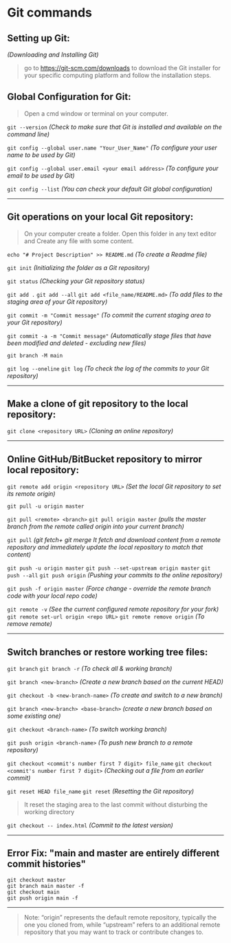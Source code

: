 # Git commands

## Setting up Git:
_(Downloading and Installing Git)_

>go to https://git-scm.com/downloads to download the Git installer for your specific computing platform and follow the installation steps.

## Global Configuration for Git:
>Open a cmd window or terminal on your computer.

`git --version` _(Check to make sure that Git is installed and available on the command line)_

`git config --global user.name "Your_User_Name"` _(To configure your user name to be used by Git)_

`git config --global user.email <your email address>` _(To configure your email to be used by Git)_

`git config --list` _(You can check your default Git global configuration)_
***

## Git operations on your local Git repository:
>On your computer create a folder. Open this folder in any text editor and Create any file with some content.

`echo "# Project Description" >> README.md` _(To create a Readme file)_

`git init` _(Initializing the folder as a Git repository)_

`git status` _(Checking your Git repository status)_

`git add .`
`git add --all`
`git add <file_name/README.md>` _(To add files to the staging area of your Git repository)_

`git commit -m "Commit message"` _(To commit the current staging area to your Git repository)_

`git commit -a -m "Commit message"` _(Automatically stage files that have been modified and deleted - excluding new files)_

`git branch -M main` 

`git log --oneline`
`git log` _(To check the log of the commits to your Git repository)_
***

## Make a clone of git repository to the local repository:
`git clone <repository URL>` _(Cloning an online repository)_
***

## Online GitHub/BitBucket repository to mirror local repository:
`git remote add origin <repository URL>` _(Set the local Git repository to set its remote origin)_

`git pull -u origin master`

`git pull <remote> <branch>` `git pull origin master` _(pulls the master branch from the remote called origin into your current branch)_

`git pull` _(git fetch+ git merge It fetch and download content from a remote repository and immediately update the local repository to match that content)_

`git push -u origin master` `git push --set-upstream origin master`
`git push --all`
`git push origin` _(Pushing your commits to the online repository)_

`git push -f origin master` _(Force change - override the remote branch code with your local repo code)_

`git remote -v` _(See the current configured remote repository for your fork)_
`git remote set-url origin <repo URL>`
`git remote remove origin` _(To remove remote)_
***

## Switch branches or restore working tree files:
`git branch` `git branch -r` _(To check all & working branch)_

`git branch <new-branch>` _(Create a new branch based on the current HEAD)_

`git checkout -b <new-branch-name>` _(To create and switch to a new branch)_

`git branch <new-branch> <base-branch>` _(create a new branch based on some existing one)_

`git checkout <branch-name>` _(To switch working branch)_

`git push origin <branch-name>` _(To push new branch to a remote repository)_

`git checkout <commit's number first 7 digit> file_name`
`git checkout <commit's number first 7 digit>` _(Checking out a file from an earlier commit)_

`git reset HEAD file_name`
`git reset` _(Resetting the Git repository)_
 >It reset the staging area to the last commit without disturbing the working directory

`git checkout -- index.html` _(Commit to the latest version)_
***

## Error Fix: "main and master are entirely different commit histories"
```
git checkout master   
git branch main master -f    
git checkout main
git push origin main -f 
```
***
>Note: “origin” represents the default remote repository, typically the one you cloned from, while “upstream” refers to an additional remote repository that you may want to track or contribute changes to.
